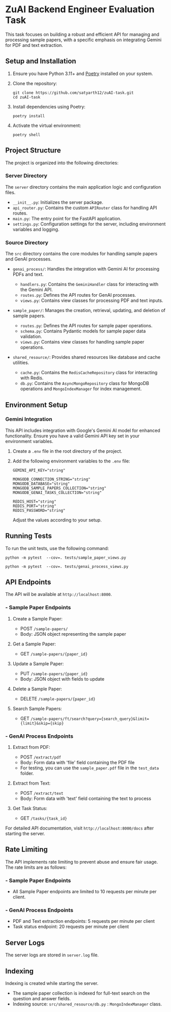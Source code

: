 # ZuAI Backend Engineer Evaluation Task
This task focuses on building a robust and efficient API for managing and processing sample papers, with a specific emphasis on integrating Gemini for PDF and text extraction.

## Setup and Installation

1. Ensure you have Python 3.11+ and [Poetry](https://python-poetry.org/) installed on your system.

2. Clone the repository:
   ```
   git clone https://github.com/satyarth12/zuAI-task.git
   cd zuAI-task
   ```

3. Install dependencies using Poetry:
   ```
   poetry install
   ```

4. Activate the virtual environment:
   ```
   poetry shell
   ```

## Project Structure

The project is organized into the following directories:

### Server Directory

The `server` directory contains the main application logic and configuration files.

- `__init__.py`: Initializes the server package.
- `api_router.py`: Contains the custom `APIRouter` class for handling API routes.
- `main.py`: The entry point for the FastAPI application.
- `settings.py`: Configuration settings for the server, including environment variables and logging.

### Source Directory

The `src` directory contains the core modules for handling sample papers and GenAI processes.

- `genai_process/`: Handles the integration with Gemini AI for processing PDFs and text.
  - `handlers.py`: Contains the `GeminiHandler` class for interacting with the Gemini API.
  - `routes.py`: Defines the API routes for GenAI processes.
  - `views.py`: Contains view classes for processing PDF and text inputs.

- `sample_paper/`: Manages the creation, retrieval, updating, and deletion of sample papers.
  - `routes.py`: Defines the API routes for sample paper operations.
  - `schema.py`: Contains Pydantic models for sample paper data validation.
  - `views.py`: Contains view classes for handling sample paper operations.

- `shared_resource/`: Provides shared resources like database and cache utilities.
  - `cache.py`: Contains the `RedisCacheRepository` class for interacting with Redis.
  - `db.py`: Contains the `AsyncMongoRepository` class for MongoDB operations and `MongoIndexManager` for index management.


## Environment Setup

### Gemini Integration

This API includes integration with Google's Gemini AI model for enhanced functionality. Ensure you have a valid Gemini API key set in your environment variables.

1. Create a `.env` file in the root directory of the project.

2. Add the following environment variables to the `.env` file:
   ```
   GEMINI_API_KEY="string"

   MONGODB_CONNECTION_STRING="string"
   MONGODB_DATABASE="string"
   MONGODB_SAMPLE_PAPERS_COLLECTION="string"
   MONGODB_GENAI_TASKS_COLLECTION="string"

   REDIS_HOST="string"
   REDIS_PORT="string"
   REDIS_PASSWORD="string"
   ```

   Adjust the values according to your setup.

## Running Tests

To run the unit tests, use the following command:

```
python -m pytest  --cov=. tests/sample_paper_views.py
```
```
python -m pytest  --cov=. tests/genai_process_views.py
```



## API Endpoints
The API will be available at `http://localhost:8000`.

### - Sample Paper Endpoints
   1. Create a Sample Paper:
      - POST `/sample-papers/`
      - Body: JSON object representing the sample paper

   2. Get a Sample Paper:
      - GET `/sample-papers/{paper_id}`

   3. Update a Sample Paper:
      - PUT `/sample-papers/{paper_id}`
      - Body: JSON object with fields to update

   4. Delete a Sample Paper:
      - DELETE `/sample-papers/{paper_id}`

   5. Search Sample Papers:
      - GET `/sample-papers/ft/search?query={search_query}&limit={limit}&skip={skip}`

### - GenAI Process Endpoints
   1. Extract from PDF:
      - POST `/extract/pdf`
      - Body: Form data with 'file' field containing the PDF file
      - For testing, you can use the `sample_paper.pdf` file in the `test_data` folder.

   2. Extract from Text:
      - POST `/extract/text`
      - Body: Form data with 'text' field containing the text to process

   3. Get Task Status:
      - GET `/tasks/{task_id}`

For detailed API documentation, visit `http://localhost:8000/docs` after starting the server.

## Rate Limiting
The API implements rate limiting to prevent abuse and ensure fair usage. The rate limits are as follows:

### - Sample Paper Endpoints
   - All Sample Paper endpoints are limited to 10 requests per minute per client.

### - GenAI Process Endpoints
   - PDF and Text extraction endpoints: 5 requests per minute per client
   - Task status endpoint: 20 requests per minute per client


## Server Logs
The server logs are stored in `server.log` file.


## Indexing
Indexing is created while starting the server.
- The sample paper collection is indexed for full-text search on the question and answer fields.
- Indexing source: `src/shared_resource/db.py` : `MongoIndexManager` class.